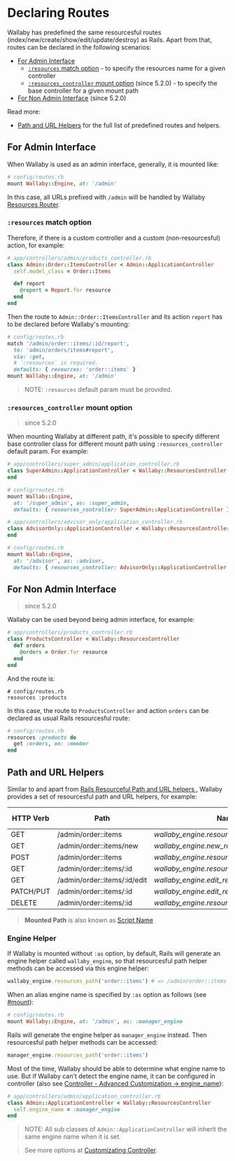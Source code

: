 # Declaring Routes

Wallaby has predefined the same resourcesful routes (index/new/create/show/edit/update/destroy) as Rails. Apart from that, routes can be declared in the following scenarios:

- [For Admin Interface](#for-admin-interface)
  - [`:resources` match option](#resources-match-option) - to specify the resources name for a given controller
  - [`:resources_controller` mount option](#resources_controller-mount-option) (since 5.2.0) - to specify the base controller for a given mount path
- [For Non Admin Interface](#for-non-admin-interface) (since 5.2.0)

Read more:

- [Path and URL Helpers](#path-and-url-helpers) for the full list of predefined routes and helpers.

## For Admin Interface

When Wallaby is used as an admin interface, generally, it is mounted like:

```ruby
# config/routes.rb
mount Wallaby::Engine, at: '/admin'
```

In this case, all URLs prefixed with `/admin` will be handled by Wallaby [Resources Router](https://www.rubydoc.info/gems/wallaby/Wallaby/ResourcesRouter).

### `:resources` match option

Therefore, if there is a custom controller and a custom (non-resourcesful) action, for example:

```ruby
# app/controllers/admin/products_controller.rb
class Admin::Order::ItemsController < Admin::ApplicationController
  self.model_class = Order::Items

  def report
    @report = Report.for resource
  end
end
```

Then the route to `Admin::Order::ItemsController` and its action `report` has to be declared before Wallaby's mounting:

```ruby
# config/routes.rb
match '/admin/order::items/:id/report',
  to: 'admin/orders/items#report',
  via: :get,
  # `:resources` is required.
  defaults: { resources: 'order::items' }
mount Wallaby::Engine, at: '/admin'
```

> NOTE: `:resources` default param must be provided.

### `:resources_controller` mount option

> since 5.2.0

When mounting Wallaby at different path, it's possible to specify different base controller class for different mount path using `:resources_controller` default param. For example:

```ruby
# app/controllers/super_admin/application_controller.rb
class SuperAdmin::ApplicationController < Wallaby::ResourcesController
end

# config/routes.rb
mount Wallab::Engine,
  at: '/super_admin', as: :super_admin,
  defaults: { resources_controller: SuperAdmin::ApplicationController }
```

```ruby
# app/controllers/advisor_only/application_controller.rb
class AdvisorOnly::ApplicationController < Wallaby::ResourcesController
end

# config/routes.rb
mount Wallab::Engine,
  at: '/advisor', as: :advisor,
  defaults: { resources_controller: AdvisorOnly::ApplicationController }
```

## For Non Admin Interface

> since 5.2.0

Wallaby can be used beyond being admin interface, for example:

```ruby
# app/controllers/products_controller.rb
class ProductsController < Wallaby::ResourcesController
  def orders
    @orders = Order.for resource
  end
end
```

And the route is:

```
# config/routes.rb
resources :products
```

In this case, the route to `ProductsController` and action `orders` can be declared as usual Rails resourcesful route:

```ruby
# config/routes.rb
resources :products do
  get :orders, on: :member
end
```

## Path and URL Helpers

Similar to and apart from [Rails Resourceful Path and URL helpers ](http://guides.rubyonrails.org/routing.html#path-and-url-helpers), Wallaby provides a set of resourcesful path and URL helpers, for example:

| HTTP Verb |	Path	                        | Named Helper                                            | Controller#Action         | Mounted Path  | Engine Name     | Resources Name  |
| --------- | ----------------------------- | ------------------------------------------------------- | ------------------------- | ------------- | --------------- | --------------- |
| GET       |	/admin/order::items	          | _wallaby_engine.resources_path('order::items')_         | admin/order/items#index	  | /admin        | wallaby_engine  | order::items    |
| GET       |	/admin/order::items/new	      | _wallaby_engine.new_resource_path('order::items')_      | admin/order/items#new	    | /admin        | wallaby_engine  | order::items    |
| POST      |	/admin/order::items	          | _wallaby_engine.resources_path('order::items')_         | admin/order/items#create	| /admin        | wallaby_engine  | order::items    |
| GET       |	/admin/order::items/:id	      | _wallaby_engine.resource_path('order::items',:id)_      | admin/order/items#show	  | /admin        | wallaby_engine  | order::items    |
| GET       |	/admin/order::items/:id/edit  | _wallaby_engine.edit_resource_path('order::items',:id)_ | admin/order/items#edit	  | /admin        | wallaby_engine  | order::items    |
| PATCH/PUT |	/admin/order::items/:id	      | _wallaby_engine.edit_resource_path('order::items',:id)_ | admin/order/items#update	| /admin        | wallaby_engine  | order::items    |
| DELETE    |	/admin/order::items/:id	      | _wallaby_engine.resource_path('order::items',:id)_      | admin/order/items#destroy | /admin        | wallaby_engine  | order::items    |

> **Mounted Path** is also known as [Script Name](http://api.rubyonrails.org/classes/ActionDispatch/Routing/Redirection.html)

### Engine Helper

If Wallaby is mounted without `:as` option, by default, Rails will generate an engine helper called `wallaby_engine`, so that resourcesful path helper methods can be accessed via this engine helper:

```ruby
wallaby_engine.resources_path('order::items') # => /admin/order::items
```

When an alias engine name is specified by `:as` option as follows (see [#mount](http://api.rubyonrails.org/classes/ActionDispatch/Routing/Mapper/Base.html#method-i-mount)):

```ruby
# config/routes.rb
mount Wallaby::Engine, at: '/admin', as: :manager_engine
```

Rails will generate the engine helper as `manager_engine` instead. Then resourcesful path helper methods can be accessed:

```ruby
manager_engine.resources_path('order::items')
```

Most of the time, Wallaby should be able to determine what engine name to use. But if Wallaby can't detect the engine name, it can be configured in controller (also see [Controller - Advanced Customization -> engine_name](advanced_controller.md#engine_name)):

```ruby
# app/controllers/admin/application_controller.rb
class Admin::ApplicationController < Wallaby::ResourcesController
  self.engine_name = :manager_engine
end
```

> NOTE: All sub classes of `Admin::ApplicationController` will inherit the same engine name when it is set.

> See more options at [Customizating Controller](controller.md).
